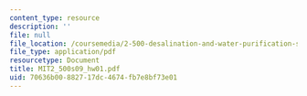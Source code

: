 ```yaml
---
content_type: resource
description: ''
file: null
file_location: /coursemedia/2-500-desalination-and-water-purification-spring-2009/70636b00882717dc4674fb7e8bf73e01_MIT2_500s09_hw01.pdf
file_type: application/pdf
resourcetype: Document
title: MIT2_500s09_hw01.pdf
uid: 70636b00-8827-17dc-4674-fb7e8bf73e01
---
```

